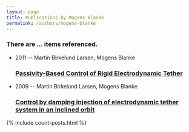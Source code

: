 ```yaml
---
layout: page
title: Publications by Mogens Blanke
permalink: /authors/mogens-blanke
---
```


<h3 id="number-posts">There are ... items referenced.</h3>
<ul class="post-list">
<li><span class='post-meta'>2011 -- Martin Birkelund Larsen, Mogens Blanke</span><h3><a class='post-link' href="{{ site.baseurl }}/passivity-based-control-of-rigid-electrodynamic-tether">Passivity-Based Control of Rigid Electrodynamic Tether</a></h3></li>
<li><span class='post-meta'>2009 -- Martin Birkelund Larsen, Mogens Blanke</span><h3><a class='post-link' href="{{ site.baseurl }}/control-by-damping-injection-of-electrodynamic-tether-system-in-an-inclined-orbit">Control by damping injection of electrodynamic tether system in an inclined orbit</a></h3></li>

</ul>
{% include count-posts.html %}
